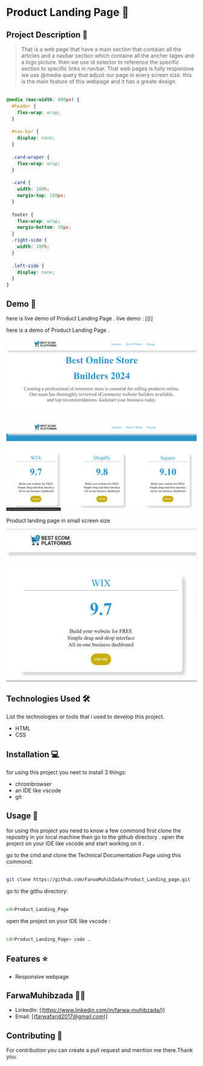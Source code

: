 # Product Landing Page 🚀

## Project Description 📝

> That is a web page that have a main section that contaian all the articles and a navbar section which containe all the ancher tages and a logo picture. then we use id selector to reference the specific section to specific links in navbar. That web pages is fully responsive we use @media query that adjust our page in every screen size. this is the main feature of this webpage and it has a greate design. 



```css

@media (max-width: 800px) {
  #header {
    flex-wrap: wrap;
  }

  #nav-bar {
    display: none;
  }

  .card-wraper {
    flex-wrap: wrap; 
  }

  .card {
    width: 100%;
    margin-top: 100px; 
  }

  footer {
    flex-wrap: wrap;
    margin-bottom: 30px;
  }
  .right-side {
    width: 100%;
  }

  .left-side {
    display: none;
  } 
}

```



## Demo 📸

here is live demo of Product Landing Page .
live demo : [()]


here is a demo of Product Landing Page .

![first page](./images/Capture2.PNG)

![second page](./images/Capture3.PNG)

Product landing page in small screen size

![small screen size](./images/responsive.PNG)

## Technologies Used 🛠️

List the technologies or tools that i used to develop this project. 
- HTML
- CSS


## Installation 💻

for using this project you neet to install 3 things:

- chrombrowser
- an IDE like vscode
- git



## Usage 🎯

for using this project you need to know a few commond first clone the repositry in yor local machine then go to the github directory . open the project on your IDE like vscode and start working on it .


go to the cmd and clone the Technical Documentation Page 
using this commond:
```bash

git clone https://github.com/FarwaMuhibZada/Product_Landing_page.git 
```
go to the githu directory:
```bash

cd>Product_Landing_Page

```
open the project on your IDE like vscode :

```bash

cd>Product_Landing_Page> code .

```


## Features ⭐
- Responsive webpage


## FarwaMuhibzada 👩‍💻



- LinkedIn: [(https://www.linkedin.com/in/farwa-muhibzada/)]
- Email: [(farwafarid2017@gmail.com)]

## Contributing 🤝
For contribution you can create a pull request and mention me there.Thank you.



